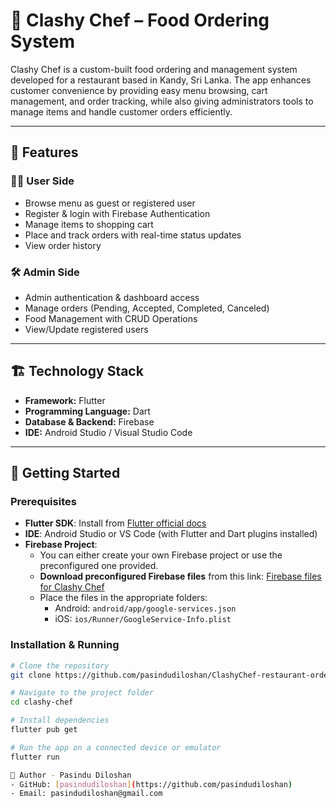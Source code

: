 # 🍴 Clashy Chef – Food Ordering System  

Clashy Chef is a custom-built food ordering and management system developed for a restaurant based in Kandy, Sri Lanka. The app enhances customer convenience by providing easy menu browsing, cart management, and order tracking, while also giving administrators tools to manage items and handle customer orders efficiently.  

---
## 📌 Features  

### 👨‍🍳 User Side  
- Browse menu as guest or registered user  
- Register & login with Firebase Authentication  
- Manage items to shopping cart  
- Place and track orders with real-time status updates  
- View order history  

### 🛠 Admin Side  
- Admin authentication & dashboard access  
- Manage orders (Pending, Accepted, Completed, Canceled)  
- Food Management with CRUD Operations
- View/Update registered users  

---
## 🏗 Technology Stack  

- **Framework:** Flutter
- **Programming Language:** Dart  
- **Database & Backend:** Firebase  
- **IDE:** Android Studio / Visual Studio Code  

---
## 🚀 Getting Started  

### Prerequisites  
- **Flutter SDK**: Install from [Flutter official docs](https://docs.flutter.dev/get-started/install)  
- **IDE**: Android Studio or VS Code (with Flutter and Dart plugins installed)  
- **Firebase Project**:  
  - You can either create your own Firebase project or use the preconfigured one provided.  
  - **Download preconfigured Firebase files** from this link: [Firebase files for Clashy Chef](https://drive.google.com/drive/folders/1Z0v7VGBvAljXJ_Flf4uU7cxaL_CzKcCl?usp=sharing)  
  - Place the files in the appropriate folders:  
    - Android: `android/app/google-services.json`  
    - iOS: `ios/Runner/GoogleService-Info.plist`  

### Installation & Running  
```bash
# Clone the repository
git clone https://github.com/pasindudiloshan/ClashyChef-restaurant-ordering-app.git

# Navigate to the project folder
cd clashy-chef

# Install dependencies
flutter pub get

# Run the app on a connected device or emulator
flutter run

📝 Author - Pasindu Diloshan
- GitHub: [pasindudiloshan](https://github.com/pasindudiloshan)  
- Email: pasindudiloshan@gmail.com

